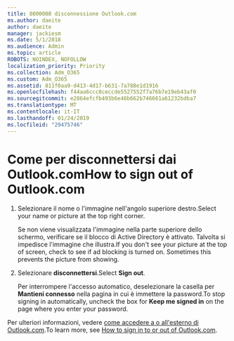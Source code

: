 ```yaml
---
title: 8000008 disconnessione Outlook.com
ms.author: daeite
author: daeite
manager: jackiesm
ms.date: 5/1/2018
ms.audience: Admin
ms.topic: article
ROBOTS: NOINDEX, NOFOLLOW
localization_priority: Priority
ms.collection: Adm_O365
ms.custom: Adm_O365
ms.assetid: 811f0aa9-d413-4d17-b631-7a788e1d1916
ms.openlocfilehash: f44aa6ccc8ceccde5527552f7a76b7e19eb43af0
ms.sourcegitcommit: e2864efcfb493b6e46b662b746661a61232bdba7
ms.translationtype: MT
ms.contentlocale: it-IT
ms.lasthandoff: 01/24/2019
ms.locfileid: "29475746"
---
```

# <a name="how-to-sign-out-of-outlookcom"></a><span data-ttu-id="17184-102">Come per disconnettersi dai Outlook.com</span><span class="sxs-lookup"><span data-stu-id="17184-102">How to sign out of Outlook.com</span></span>

1. <span data-ttu-id="17184-103">Selezionare il nome o l'immagine nell'angolo superiore destro.</span><span class="sxs-lookup"><span data-stu-id="17184-103">Select your name or picture at the top right corner.</span></span>
    
    <span data-ttu-id="17184-p101">Se non viene visualizzata l'immagine nella parte superiore dello schermo, verificare se il blocco di Active Directory è attivato. Talvolta si impedisce l'immagine che illustra.</span><span class="sxs-lookup"><span data-stu-id="17184-p101">If you don't see your picture at the top of screen, check to see if ad blocking is turned on. Sometimes this prevents the picture from showing.</span></span>
    
2. <span data-ttu-id="17184-106">Selezionare **disconnettersi**.</span><span class="sxs-lookup"><span data-stu-id="17184-106">Select **Sign out**.</span></span> 
    
    <span data-ttu-id="17184-107">Per interrompere l'accesso automatico, deselezionare la casella per **Mantieni connesso** nella pagina in cui è immettere la password.</span><span class="sxs-lookup"><span data-stu-id="17184-107">To stop signing in automatically, uncheck the box for **Keep me signed in** on the page where you enter your password.</span></span> 
    
<span data-ttu-id="17184-108">Per ulteriori informazioni, vedere [come accedere a o all'esterno di Outlook.com](https://go.microsoft.com/fwlink/p/?linkid=873113).</span><span class="sxs-lookup"><span data-stu-id="17184-108">To learn more, see [How to sign in to or out of Outlook.com](https://go.microsoft.com/fwlink/p/?linkid=873113).</span></span>
  

